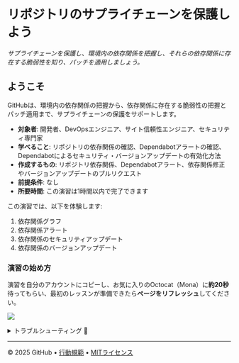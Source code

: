 # リポジトリのサプライチェーンを保護しよう

_サプライチェーンを保護し、環境内の依存関係を把握し、それらの依存関係に存在する脆弱性を知り、パッチを適用しましょう。_

## ようこそ

GitHubは、環境内の依存関係の把握から、依存関係に存在する脆弱性の把握とパッチ適用まで、サプライチェーンの保護をサポートします。

- **対象者**: 開発者、DevOpsエンジニア、サイト信頼性エンジニア、セキュリティ専門家
- **学べること**: リポジトリの依存関係の確認、Dependabotアラートの確認、Dependabotによるセキュリティ・バージョンアップデートの有効化方法
- **作成するもの**: リポジトリ依存関係、Dependabotアラート、依存関係修正やバージョンアップデートのプルリクエスト
- **前提条件**: なし
- **所要時間**: この演習は1時間以内で完了できます

この演習では、以下を体験します:

1. 依存関係グラフ
2. 依存関係アラート
3. 依存関係のセキュリティアップデート
4. 依存関係のバージョンアップデート

### 演習の始め方

演習を自分のアカウントにコピーし、お気に入りのOctocat（Mona）に**約20秒**待ってもらい、最初のレッスンが準備できたら**ページをリフレッシュ**してください。

[![](https://img.shields.io/badge/Copy%20Exercise-%E2%86%92-1f883d?style=for-the-badge&logo=github&labelColor=197935)](https://github.com/new?template_owner=yutaka-art&template_name=secure-repository-supply-chain&owner=%40me&name=skills-secure-repository-supply-chain&description=Exercise:+Secure+your+Repository+Supply+Chain&visibility=public)

<details>
<summary>トラブルシューティング 🤷</summary><br/>

演習をコピーする際は、以下の設定を推奨します:

- オーナーには、ご自身の個人アカウントまたは組織を選択してください。

- プライベートリポジトリではActionsの利用分が消費されるため、パブリックリポジトリの作成を推奨します。

20秒経っても演習が準備できない場合は、[Actions](../../actions)タブを確認してください。

- ジョブが実行中か確認してください。少し時間がかかる場合もあります。

- 失敗したジョブが表示された場合は、Issueを提出してください。バグを見つけてくれてありがとう！🐛

</details>

---

&copy; 2025 GitHub &bull; [行動規範](https://www.contributor-covenant.org/version/2/1/code_of_conduct/code_of_conduct.md) &bull; [MITライセンス](https://gh.io/mit)
